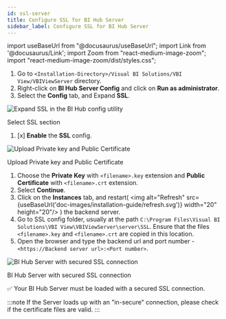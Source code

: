 ```yaml
---
id: ssl-server
title: Configure SSL for BI Hub Server
sidebar_label: Configure SSL for BI Hub Server
---
```


import useBaseUrl from "@docusaurus/useBaseUrl";
import Link from '@docusaurus/Link';
import Zoom from "react-medium-image-zoom";
import "react-medium-image-zoom/dist/styles.css";

1. Go to `<Installation-Directory>/Visual BI Solutions/VBI View/VBIViewServer` directory.
1. Right-click on **BI Hub Server Config** and click on **Run as administrator**.
1. Select the **Config** tab, and Expand **SSL**.

  <div class="center">
    <Zoom>
      <img alt="Expand SSL in the BI Hub config utility" src={useBaseUrl('doc-images/installation-guide/server-config.png')}/>
    </Zoom>
  <p>Select SSL section</p>
  </div>

1. [x] **Enable** the **SSL** config.

  <div class="center">
    <Zoom>
      <img alt="Upload Private key and Public Certificate" src={useBaseUrl('doc-images/installation-guide/enable-ssl.png')}/>
    </Zoom>
  <p>Upload Private key and Public Certificate</p>
  </div>

1. Choose the **Private Key** with `<filename>.key` extension and **Public Certificate** with `<filename>.crt` extension.
1. Select **Continue**.
1. Click on the **Instances** tab, and restart( <Zoom><img alt="Refresh" src={useBaseUrl('doc-images/installation-guide/refresh.svg')} width="20" height="20"/></Zoom> ) the backend server.
1. Go to SSL config folder, usually at the path `C:\Program Files\Visual BI Solutions\VBI View\VBIViewServer\server\SSL`.
Ensure that the files `<filename>.key` and `<filename>.crt` are copied in this location.
1. Open the browser and type the backend url and port number - `<https://Backend server url>:<Port number>`.

  <div class="center" id="border">
    <Zoom>
      <img alt="BI Hub Server with secured SSL connection" src={useBaseUrl('doc-images/installation-guide/server-ssl-confirm.png')}/>
    </Zoom>
  </div>
  <div class="center"><p>BI Hub Server with secured SSL connection</p></div>

  :white_check_mark: Your BI Hub Server must be loaded with a secured SSL connection.

:::note
If the Server loads up with an "in-secure" connection, please check if the certificate files are valid.
:::
